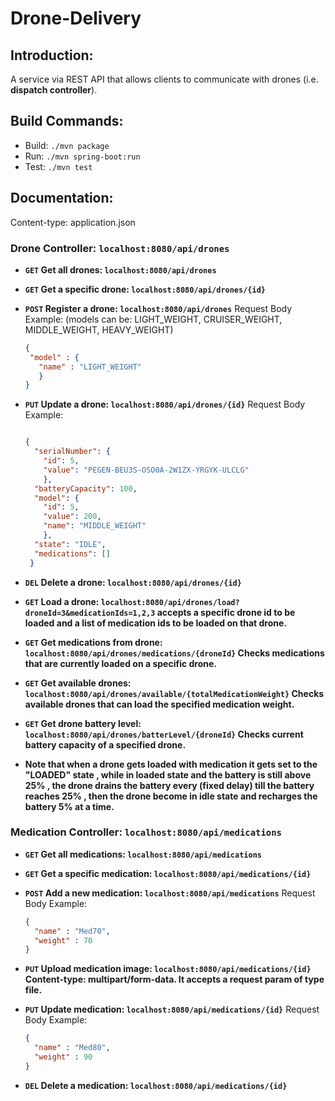 # Drone-Delivery

## Introduction:
A service via REST API that allows clients to communicate with drones (i.e. **dispatch controller**).

## Build Commands:
  * Build: `./mvn package`
  * Run: `./mvn spring-boot:run`
  * Test: `./mvn test`
## Documentation:
Content-type: application.json
### Drone Controller: `localhost:8080/api/drones`
   * **`GET` Get all drones: `localhost:8080/api/drones`**
     
   * **`GET` Get a specific drone: `localhost:8080/api/drones/{id}`**
     
   * **`POST` Register a drone: `localhost:8080/api/drones`**
       Request Body Example: (models can be: LIGHT_WEIGHT, CRUISER_WEIGHT, MIDDLE_WEIGHT, HEAVY_WEIGHT)
       ```JSON
      {
        "model" : {
          "name" : "LIGHT_WEIGHT"
          }
      }
       ```
    
   * **`PUT` Update a drone: `localhost:8080/api/drones/{id}`**
       Request Body Example:
       ```JSON
       
       {
         "serialNumber": {
           "id": 5,
           "value": "PEGEN-BEU3S-OSO0A-2W1ZX-YRGYK-ULCLG"
           },
         "batteryCapacity": 100,
         "model": {
           "id": 5,
           "value": 200,
           "name": "MIDDLE_WEIGHT"
           },
         "state": "IDLE",
         "medications": []
        }
      ```
       
   * **`DEL` Delete a drone: `localhost:8080/api/drones/{id}`**
     
   * **`GET` Load a drone: `localhost:8080/api/drones/load?droneId=3&medicationIds=1,2,3` accepts a specific drone id to be loaded and a list of medication ids to be loaded on that drone.**
     
   * **`GET` Get medications from drone: `localhost:8080/api/drones/medications/{droneId}` Checks medications that are currently loaded on a specific drone.**
     
   * **`GET` Get available drones: `localhost:8080/api/drones/available/{totalMedicationWeight}` Checks available drones that can load the specified medication weight.**
     
   * **`GET` Get drone battery level: `localhost:8080/api/drones/batterLevel/{droneId}` Checks current battery capacity of a specified drone.**
     
   * **Note that when a drone gets loaded with medication it gets set to the "LOADED" state , while in loaded state and the battery is still above 25% , the drone drains the battery every (fixed delay) till the battery reaches 25% , then the drone become in idle state and recharges the battery 5% at a time.**

### Medication Controller: `localhost:8080/api/medications`
  * **`GET` Get all medications: `localhost:8080/api/medications`**
    
  * **`GET` Get a specific medication: `localhost:8080/api/medications/{id}`**
    
  * **`POST` Add a new medication: `localhost:8080/api/medications`**
    Request Body Example:
    ```JSON
    {
      "name" : "Med70",
      "weight" : 70
    }
    ```
    
  * **`PUT` Upload medication image: `localhost:8080/api/medications/{id}` Content-type: multipart/form-data. It accepts a request param of type file.**
    
  * **`PUT` Update medication: `localhost:8080/api/medications/{id}`**
    Request Body Example:
    ```JSON
    {
      "name" : "Med80",
      "weight" : 90
    }
    ```
    
  * **`DEL` Delete a medication: `localhost:8080/api/medications/{id}`**
